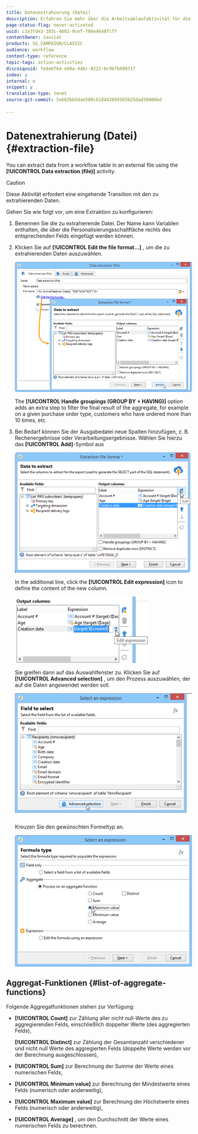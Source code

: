 ```yaml
---
title: Datenextrahierung (Datei)
description: Erfahren Sie mehr über die Arbeitsablaufaktivität für die Datenextrahierung (Datei).
page-status-flag: never-activated
uuid: c1e3fde3-183c-4602-9cef-760e4648fcf7
contentOwner: sauviat
products: SG_CAMPAIGN/CLASSIC
audience: workflow
content-type: reference
topic-tags: action-activities
discoiquuid: fe4e6f64-eb0a-44bc-8221-6c9bfb99871f
index: y
internal: n
snippet: y
translation-type: tm+mt
source-git-commit: 5eb82bb5dae589cb18d42695565b25dad36006bd

---
```



# Datenextrahierung (Datei){#extraction-file}

You can extract data from a workflow table in an external file using the **[!UICONTROL Data extraction (file)]** activity.

>[!CAUTION]
>
>Diese Aktivität erfordert eine eingehende Transition mit den zu extrahierenden Daten.

Gehen Sie wie folgt vor, um eine Extraktion zu konfigurieren:

1. Benennen Sie die zu extrahierende Datei. Der Name kann Variablen enthalten, die über die Personalisierungsschaltfläche rechts des entsprechenden Felds eingefügt werden können.
1. Klicken Sie auf **[!UICONTROL Edit the file format...]** , um die zu extrahierenden Daten auszuwählen.

   ![](assets/s_advuser_extract_file_param.png)

   The **[!UICONTROL Handle groupings (GROUP BY + HAVING)]** option adds an extra step to filter the final result of the aggregate, for example on a given purchase order type, customers who have ordered more than 10 times, etc.

1. Bei Bedarf können Sie der Ausgabedatei neue Spalten hinzufügen, z. B. Rechenergebnisse oder Verarbeitungsergebnisse. Wählen Sie hierzu das **[!UICONTROL Add]**-Symbol aus

   ![](assets/s_advuser_extract_file_add_col.png)

   In the additional line, click the **[!UICONTROL Edit expression]** icon to define the content of the new column.

   ![](assets/s_advuser_extract_file_add_exp.png)

   Sie greifen dann auf das Auswahlfenster zu. Klicken Sie auf **[!UICONTROL Advanced selection]** , um den Prozess auszuwählen, der auf die Daten angewendet werden soll.

   ![](assets/s_advuser_extract_file_advanced_selection.png)

   Kreuzen Sie den gewünschten Formeltyp an.

   ![](assets/s_advuser_extract_file_agregate_values.png)

## Aggregat-Funktionen {#list-of-aggregate-functions}

Folgende Aggregatfunktionen stehen zur Verfügung:

* **[!UICONTROL Count]** zur Zählung aller nicht null-Werte des zu aggregierenden Felds, einschließlich doppelter Werte (des aggregierten Felds),

   **[!UICONTROL Distinct]** zur Zählung der Gesamtanzahl verschiedener und nicht null Werte des aggregierten Felds (doppelte Werte werden vor der Berechnung ausgeschlossen),

* **[!UICONTROL Sum]** zur Berechnung der Summe der Werte eines numerischen Felds,
* **[!UICONTROL Minimum value]** zur Berechnung der Mindestwerte eines Felds (numerisch oder anderweitig),
* **[!UICONTROL Maximum value]** zur Berechnung der Höchstwerte eines Felds (numerisch oder anderweitig),
* **[!UICONTROL Average]** , um den Durchschnitt der Werte eines numerischen Felds zu berechnen.

